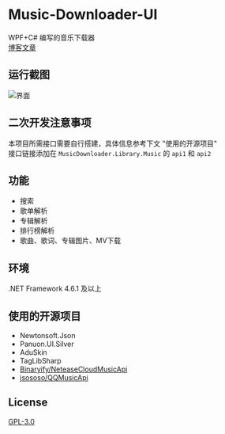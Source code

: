 # Music-Downloader-UI
WPF+C# 编写的音乐下载器<br>
[博客文章](https://www.nitianblog.com/?p=496)

## 运行截图
![界面](/Music-Downloader-UI/Images/PIC.png)

## 二次开发注意事项
本项目所需接口需要自行搭建，具体信息参考下文 "使用的开源项目"<br>
接口链接添加在 `MusicDownloader.Library.Music` 的 `api1` 和 `api2`

## 功能
* 搜索
* 歌单解析
* 专辑解析
* 排行榜解析
* 歌曲、歌词、专辑图片、MV下载

## 环境
.NET Framework 4.6.1 及以上

## 使用的开源项目
* Newtonsoft.Json
* Panuon.UI.Silver
* AduSkin
* TagLibSharp
* [Binaryify/NeteaseCloudMusicApi](https://github.com/Binaryify/NeteaseCloudMusicApi)
* [jsososo/QQMusicApi](https://github.com/jsososo/QQMusicApi)

## License
[GPL-3.0](https://github.com/NiTian1207/Music-Downloader-New-UI/blob/master/LICENSE)
